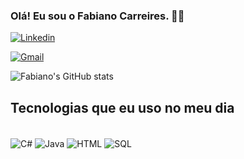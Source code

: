 ### Olá! Eu sou o Fabiano Carreires. 🤝🏼

[![Linkedin](https://img.shields.io/badge/LinkedIn-0077B5?style=for-the-badge&logo=linkedin&logoColor=white)](https://www.linkedin.com/in/fabiano-carreires-479baa245/)

[![Gmail](https://img.shields.io/badge/Gmail-D14836?style=for-the-badge&logo=gmail&logoColor=white)](fabianocarreires@gmail.com)

![Fabiano's GitHub stats](https://github-readme-stats.vercel.app/api?username=fabianocarreires&show_icons=true&theme=dark)

## Tecnologias que eu uso no meu dia

<div style = "display: inline_block"><br/>
    <img align="center" alt="C#" src="	https://img.shields.io/badge/C%23-239120?style=for-the-badge&logo=c-sharp&logoColor=white" />
    <img align="center" alt="Java" src="	https://img.shields.io/badge/Java-ED8B00?style=for-the-badge&logo=java&logoColor=white" />
    <img align="center" alt="HTML" src="	https://img.shields.io/badge/HTML-239120?style=for-the-badge&logo=html5&logoColor=white" />
    <img align="center" alt="SQL" src="	https://img.shields.io/badge/Microsoft_SQL_Server-CC2927?style=for-the-badge&logo=microsoft-sql-server&logoColor=white" />
</div>
